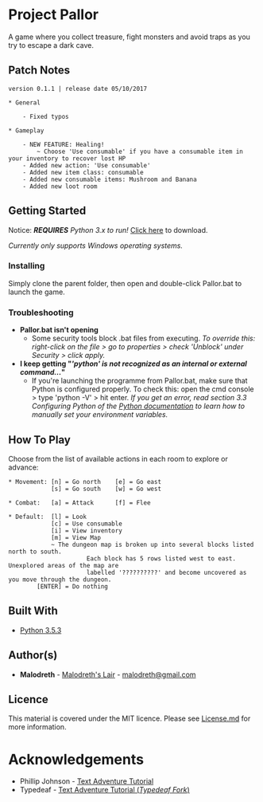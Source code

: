 # Project Pallor

A game where you collect treasure, fight monsters and avoid traps as you try to escape a dark cave.

## Patch Notes

```
version 0.1.1 | release date 05/10/2017

* General
  
    - Fixed typos

* Gameplay

    - NEW FEATURE: Healing! 
        ~ Choose 'Use consumable' if you have a consumable item in your inventory to recover lost HP
    - Added new action: 'Use consumable'
    - Added new item class: consumable
    - Added new consumable items: Mushroom and Banana
    - Added new loot room  
```

## Getting Started

Notice: ***REQUIRES** Python 3.x to run!* [Click here](https://www.python.org/downloads/) to download.

*Currently only supports Windows operating systems.*

### Installing

Simply clone the parent folder, then open and double-click Pallor.bat to launch the game.

### Troubleshooting

* **Pallor.bat isn't opening** 
  * Some security tools block .bat files from executing. *To override this: right-click on the file > go to properties > check 'Unblock' under Security > click apply.*
* **I keep getting "*'python' is not recognized as an internal or external command...*"**
  * If you're launching the programme from Pallor.bat, make sure that Python is configured properly. To check this: open the cmd console > type 'python -V' > hit enter. *If you get an error, read section 3.3 Configuring Python of the [Python documentation](https://docs.python.org/3.6/using/windows.html) to learn how to manually set your environment variables.*

## How To Play

Choose from the list of available actions in each room to explore or advance:
```
* Movement: [n] = Go north    [e] = Go east
            [s] = Go south    [w] = Go west

* Combat:   [a] = Attack      [f] = Flee

* Default:  [l] = Look
            [c] = Use consumable 
            [i] = View inventory
            [m] = View Map
		    ~ The dungeon map is broken up into several blocks listed north to south.
                      Each block has 5 rows listed west to east. Unexplored areas of the map are
                      labelled '??????????' and become uncovered as you move through the dungeon. 
        [ENTER] = Do nothing
```
## Built With

* [Python 3.5.3](https://docs.python.org/3.5/whatsnew/3.5.html)

## Author(s)

* **Malodreth** - [Malodreth's Lair](http://www.malodreth.cf/) - [malodreth@gmail.com](mailto:malodreth@gmail.com)

## Licence

This material is covered under the MIT licence. Please see [License.md](https://github.com/Malodreth/Pallor/License.md) for more information.

# Acknowledgements

* Phillip Johnson - [Text Adventure Tutorial](https://github.com/phillipjohnson/text-adventure-tut)
* Typedeaf - [Text Adventure Tutorial (*Typedeaf Fork*)](https://github.com/typedeaf/text-adventure-tut)